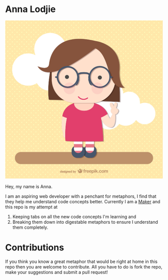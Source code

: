# Anna Lodjie

![My Image](https://github.com/chidumaga/Anna-Lodjie/blob/master/08%20GIRLS2-150ppp.jpg)

Hey, my name is Anna.

I am an aspiring web developer with a penchant for metaphors, I find that they help me understand code concepts better.
Currently I am a <a href="http://makersacademy.com">Maker</a> and this repo is my attempt at 
1) Keeping tabs on all the new code concepts I'm learning and 
2) Breaking them down into digestable metaphors to ensure I understand them completely.

# Contributions

If you think you know a great metaphor that would be right at home in this repo then you are welcome to contribute. All you
have to do is fork the repo, make your suggestions and submit a pull request!
